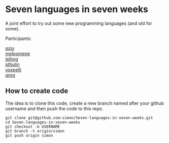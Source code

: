 Seven languages in seven weeks
==============================

A joint effort to try out some new programming languages (and old for some).

Participants:

[qzio](http://github.com/qzio)  
[melpomene](http://github.com/melpomene)  
[leihog](http://github.com/leihog)  
[pthulin](http://github.com/pthulin)  
[voxpelli](http://github.com/voxpelli)  
[qnrq](http://github.com/qnrq)

How to create code
------------------

The idea is to clone this code, create a new branch named after your
github username and then push the code to this repo.

    git clone git@github.com:simon/Seven-languages-in-seven-weeks.git
    cd Seven-languages-in-seven-weeks
    git checkout -b USERNAME
    git branch -t origin/simon
    git push origin simon 
